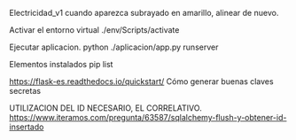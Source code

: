 Electricidad_v1
cuando aparezca subrayado en amarillo, alinear de nuevo.

Activar el entorno virtual
./env/Scripts/activate

Ejecutar aplicacion.
 python ./aplicacion/app.py runserver

Elementos instalados
 pip list

https://flask-es.readthedocs.io/quickstart/
Cómo generar buenas claves secretas

UTILIZACION DEL ID NECESARIO, EL CORRELATIVO.
https://www.iteramos.com/pregunta/63587/sqlalchemy-flush-y-obtener-id-insertado